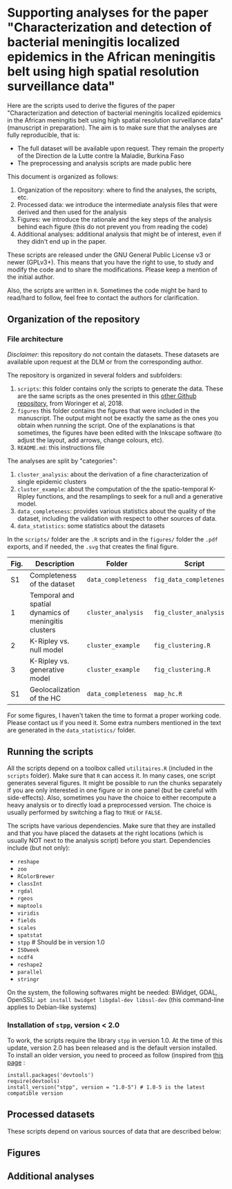 Supporting analyses for the paper "Characterization and detection of  bacterial meningitis localized epidemics in the African meningitis belt using high spatial resolution  surveillance data"
==============

Here are the scripts used to derive the figures of the paper "Characterization and detection of  bacterial meningitis localized epidemics in the African meningitis belt using high spatial resolution  surveillance data" (manuscript in preparation). The aim is to make sure that the analyses are fully reproducible, that is:
- The full dataset will be available upon request. They remain the property of the Direction de la Lutte contre la Maladie, Burkina Faso
- The preprocessing and analysis scripts are made public here

This document is organized as follows:

1. Organization of the repository: where to find the analyses, the scripts, etc.
2. Processed data: we introduce the intermediate analysis files that were derived and then used for the analysis
3. Figures: we introduce the rationale and the key steps of the analysis behind each figure (this do not prevent you from reading the code)
4. Additional analyses: additional analysis that might be of interest, even if they didn't end up in the paper.


These scripts are released under the GNU General Public License v3 or newer (GPLv3+). This means that you have the right to use, to study and modify the code and to share the modifications. Please keep a mention of the initial author.

Also, the scripts are written in `R`. Sometimes the code might be hard to read/hard to follow, feel free to contact the authors for clarification. 

## Organization of the repository
### File architecture
*Disclaimer:* this repository do not contain the datasets. These datasets are available upon request at the DLM or from the corresponding author.

The repository is organized in several folders and subfolders:
1. `scripts`: this folder contains only the scripts to generate the data. These are the same scripts as the ones presented in this [other Github repository](https://github.com/MaximeMaW/MeningitisDustDynamics), from Woringer et al, 2018.
2. `figures` this folder contains the figures that were included in the manuscript. The output might not be exactly the same as the ones you obtain when running the script. One of the explanations is that sometimes, the figures have been edited with the Inkscape software (to adjust the layout, add arrows, change colours, etc).
3. `README.md`: this instructions file

The analyses are split by "categories":

1. `cluster_analysis`: about the derivation of a fine characterization of single epidemic clusters
2. `cluster_example`: about the computation of the the spatio-temporal K-Ripley functions, and the resamplings to seek for a null and a generative model.
3. `data_completeness`: provides various statistics about the quality of the dataset, including the validation with respect to other sources of data.
4. `data_statistics`: some statistics about the datasets

In the `scripts/` folder are the `.R` scripts and in the `figures/` folder the `.pdf` exports, and if needed, the `.svg` that creates the final figure.

| Fig. | Description                           | Folder              | Script                    |
|------|---------------------------------------|---------------------|---------------------------|
|    S1 | Completeness of the dataset           | `data_completeness` | `fig_data_completeness.R` |
|    1 | Temporal and spatial dynamics of meningitis clusters| `cluster_analysis`   | `fig_cluster_analysis.R` |
|    2 | K-Ripley vs. null model               | `cluster_example`   | `fig_clustering.R`        |
|    3 | K-Ripley vs. generative model         | `cluster_example`   | `fig_clustering.R`        |
|   S1 | Geolocalization of the HC             | `data_completeness` | `map_hc.R`                |


For some figures, I haven't taken the time to format a proper working code. Please contact us if you need it.
Some extra numbers mentioned in the text are generated in the `data_statistics/` folder.

## Running the scripts
All the scripts depend on a toolbox called `utilitaires.R` (included in the `scripts` folder). Make sure that `R` can access it. In many cases, one script generates several figures. It might be possible to run the chunks separately if you are only interested in one figure or in one panel (but be careful with side-effects). Also, sometimes you have the choice to either recompute a heavy analysis or to directly load a preprocessed version. The choice is usually performed by switching a flag to `TRUE` or `FALSE`.

The scripts have various dependencies. Make sure that they are installed and that you have placed the datasets at the right locations (which is usually NOT next to the analysis script) before you start. Dependencies include (but not only):
- `reshape`
- `zoo`
- `RColorBrewer`
- `classInt`
- `rgdal`
- `rgeos`
- `maptools`
- `viridis`
- `fields`
- `scales`
- `spatstat`
- `stpp` # Should be in version 1.0
- `ISOweek`
- `ncdf4`
- `reshape2`
- `parallel`
- `stringr`

On the system, the following softwares might be needed: BWidget, GDAL, OpenSSL: `apt install bwidget libgdal-dev libssl-dev` (this command-line applies to Debian-like systems)

### Installation of `stpp`, version < 2.0
To work, the scripts require the library `stpp` in version 1.0. At the time of this update, version 2.0 has been released and is the default version installed. To install an older version, you need to proceed as follow (inspired from [this page](https://support.rstudio.com/hc/en-us/articles/219949047-Installing-older-versions-of-packages) :

```
install.packages('devtools')
require(devtools)
install_version("stpp", version = "1.0-5") # 1.0-5 is the latest compatible version
```

## Processed datasets
These scripts depend on various sources of data that are described below:

## Figures

## Additional analyses
